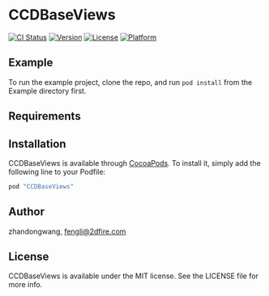 # CCDBaseViews

[![CI Status](http://img.shields.io/travis/zhandongwang/CCDBaseViews.svg?style=flat)](https://travis-ci.org/zhandongwang/CCDBaseViews)
[![Version](https://img.shields.io/cocoapods/v/CCDBaseViews.svg?style=flat)](http://cocoapods.org/pods/CCDBaseViews)
[![License](https://img.shields.io/cocoapods/l/CCDBaseViews.svg?style=flat)](http://cocoapods.org/pods/CCDBaseViews)
[![Platform](https://img.shields.io/cocoapods/p/CCDBaseViews.svg?style=flat)](http://cocoapods.org/pods/CCDBaseViews)

## Example

To run the example project, clone the repo, and run `pod install` from the Example directory first.

## Requirements

## Installation

CCDBaseViews is available through [CocoaPods](http://cocoapods.org). To install
it, simply add the following line to your Podfile:

```ruby
pod "CCDBaseViews"
```

## Author

zhandongwang, fengli@2dfire.com

## License

CCDBaseViews is available under the MIT license. See the LICENSE file for more info.
